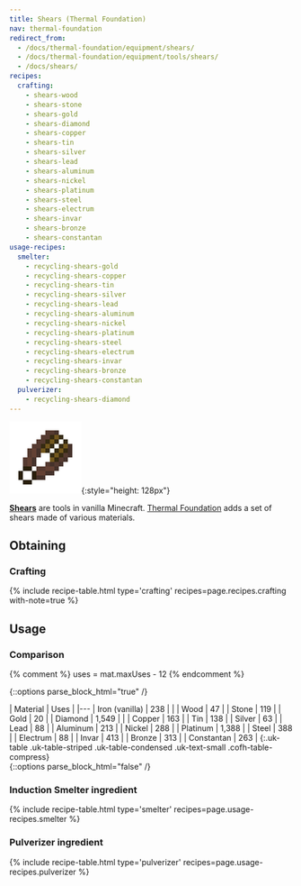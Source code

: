 ```yaml
---
title: Shears (Thermal Foundation)
nav: thermal-foundation
redirect_from:
  - /docs/thermal-foundation/equipment/shears/
  - /docs/thermal-foundation/equipment/tools/shears/
  - /docs/shears/
recipes:
  crafting:
    - shears-wood
    - shears-stone
    - shears-gold
    - shears-diamond
    - shears-copper
    - shears-tin
    - shears-silver
    - shears-lead
    - shears-aluminum
    - shears-nickel
    - shears-platinum
    - shears-steel
    - shears-electrum
    - shears-invar
    - shears-bronze
    - shears-constantan
usage-recipes:
  smelter:
    - recycling-shears-gold
    - recycling-shears-copper
    - recycling-shears-tin
    - recycling-shears-silver
    - recycling-shears-lead
    - recycling-shears-aluminum
    - recycling-shears-nickel
    - recycling-shears-platinum
    - recycling-shears-steel
    - recycling-shears-electrum
    - recycling-shears-invar
    - recycling-shears-bronze
    - recycling-shears-constantan
  pulverizer:
    - recycling-shears-diamond
---
```


![Shears](/assets/images/thermal-foundation/shears.gif){:style="height: 128px"}


**[Shears](https://minecraft.gamepedia.com/Shears)** are tools in vanilla
Minecraft. [Thermal Foundation](/docs/thermal-foundation/) adds a set of shears
made of various materials.


Obtaining
---------

### Crafting
{% include recipe-table.html type='crafting' recipes=page.recipes.crafting with-note=true %}


Usage
-----

### Comparison
{% comment %}
uses = mat.maxUses - 12
{% endcomment %}

{::options parse_block_html="true" /}
<div class="uk-overflow-container">
| Material | Uses |
|---
| Iron (vanilla) | 238 |
|
| Wood | 47 |
| Stone | 119 |
| Gold | 20 |
| Diamond | 1,549 |
|
| Copper | 163 |
| Tin | 138 |
| Silver | 63 |
| Lead | 88 |
| Aluminum | 213 |
| Nickel | 288 |
| Platinum | 1,388 |
| Steel | 388 |
| Electrum | 88 |
| Invar | 413 |
| Bronze | 313 |
| Constantan | 263 |
{:.uk-table .uk-table-striped .uk-table-condensed .uk-text-small .cofh-table-compress}
</div>
{::options parse_block_html="false" /}

### Induction Smelter ingredient
{% include recipe-table.html type='smelter' recipes=page.usage-recipes.smelter %}

### Pulverizer ingredient
{% include recipe-table.html type='pulverizer' recipes=page.usage-recipes.pulverizer %}
